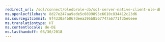 ```yaml
---
redirect_url: /sql/connect/oledb/ole-db/sql-server-native-client-ole-db
ms.openlocfilehash: 8d27e247aa9ede5c0899895c6610c834412c23d6
ms.sourcegitcommit: 9f4330a4b067deea396b8567747a6771f35e6eee
ms.translationtype: HT
ms.contentlocale: de-DE
ms.lasthandoff: 03/30/2018
---
```

